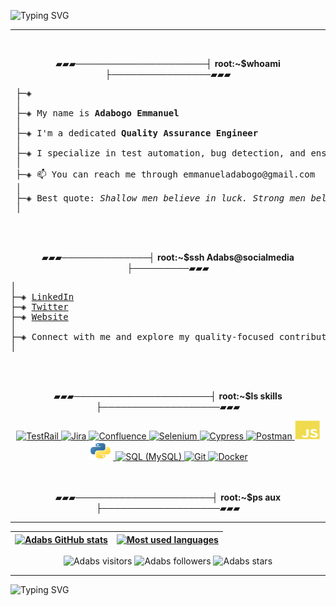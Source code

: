 ![Typing SVG](https://readme-typing-svg.herokuapp.com/?color=404040&size=35&center=true&vCenter=true&width=1000&lines=Hi+there!%F0%9F%91%8B;Welcome+to+my+QA+profile+.+.+.+;Ensuring+quality+in+every+release!%E2%9C%85 )

-----------------

<br>
<p align="center">      ▰▰▰─────────────────────┤ <strong>root:~$whoami</strong> ├────────────────▰▰▰  </p>
<pre>
 ├─◈
 │   
 ├─◈ My name is <strong>Adabogo Emmanuel</strong>
 │   
 ├─◈ I'm a dedicated <strong>Quality Assurance Engineer</strong>
 │
 ├─◈ I specialize in test automation, bug detection, and ensuring robust software quality.
 │
 ├─◈ 📫 You can reach me through emmanueladabogo@gmail.com 
 │   
 ├─◈ Best quote: <em>Shallow men believe in luck. Strong men believe in cause and effect.</em> -Ralph Waldo Emerson
 │
</pre>

<br>
<br>
<p align="center">        ▰▰▰──────────────┤ <strong>root:~$ssh Adabs@socialmedia</strong> ├─────────▰▰▰ </p>
<pre>
│
├─◈ <a href="https://www.linkedin.com/in/adabogo-emmanuel-89a213216/" target="_blank">LinkedIn</a>
├─◈ <a href="https://www.twitter.com/Emeritus_adabs/" target="_blank">Twitter</a>
├─◈ <a href="https://adabogoemmanuel.vercel.app/" target="_blank">Website</a>
│
├─◈ Connect with me and explore my quality-focused contributions! :star2:
│ 
</pre>
<br>
<br>
<p align="center">      ▰▰▰──────────────────────┤ <strong>root:~$ls skills</strong> ├───────────────────▰▰▰  </p>
<div align="center">
  <a href="#" title="TestRail">
    <img src="https://img.shields.io/badge/TestRail-000000?style=for-the-badge&logo=testrail&logoColor=white" alt="TestRail" height="30" width="auto">
  </a>
  <a href="#" title="Jira">
    <img src="https://cdn.jsdelivr.net/gh/devicons/devicon/icons/jira/jira-original.svg" alt="Jira" height="30" width="40">
  </a>
  <a href="#" title="Confluence">
    <img src="https://cdn.jsdelivr.net/gh/devicons/devicon/icons/confluence/confluence-original.svg" alt="Confluence" height="30" width="40">
  </a>
  <a href="#" title="Selenium">
    <img src="https://cdn.jsdelivr.net/gh/devicons/devicon/icons/selenium/selenium-original.svg" alt="Selenium" height="30" width="40">
  </a>
  <a href="#" title="Cypress">
    <img src="https://raw.githubusercontent.com/simple-icons/simple-icons/develop/icons/cypress.svg" alt="Cypress" height="30" width="40">
  </a>
  <a href="#" title="Postman">
    <img src="https://cdn.jsdelivr.net/gh/devicons/devicon/icons/postman/postman-original.svg" alt="Postman" height="30" width="40">
  </a>
  <a href="#" title="JavaScript">
    <img src="https://raw.githubusercontent.com/devicons/devicon/master/icons/javascript/javascript-plain.svg" alt="JavaScript" height="30" width="40">
  </a>
  <a href="#" title="Python">
    <img src="https://raw.githubusercontent.com/devicons/devicon/master/icons/python/python-original.svg" alt="Python" height="30" width="40">
  </a>
  <a href="#" title="SQL">
    <img src="https://cdn.jsdelivr.net/gh/devicons/devicon/icons/mysql/mysql-original.svg" alt="SQL (MySQL)" height="30" width="40"> 
  </a>
  <a href="#" title="Git">
    <img src="https://cdn.jsdelivr.net/gh/devicons/devicon/icons/git/git-original.svg" alt="Git" height="30" width="40">
  </a>
  <a href="#" title="Docker">
    <img src="https://cdn.jsdelivr.net/gh/devicons/devicon/icons/docker/docker-original.svg" alt="Docker" height="30" width="40">
  </a>
</div>

<br>
<br>
<p align="center">      ▰▰▰──────────────────────┤ <strong>root:~$ps aux</strong> ├───────────────────▰▰▰  </p>

---------------

| [![Adabs GitHub stats](https://github-readme-stats.vercel.app/api?username=adabs-hub&count_private=true&show_icons=true&hide=issues&hide_border=true&theme=jolly)](https://github.com/adabs-hub?tab=repositories) | [![Most used languages](https://github-readme-stats.vercel.app/api/top-langs/?username=adabs-hub&layout=compact&hide_border=true&theme=jolly)](https://github.com/adabs-hub?tab=repositories) |
|:-:|:-:|

<p align="center">
	<img alt="Adabs visitors" src="https://komarev.com/ghpvc/?username=adabs-hub&color=8c36db&style=flat&label=visitors" />
	<img alt="Adabs followers" src="https://img.shields.io/github/followers/adabs-hub?color=blueviolet" />
	<img alt="Adabs stars" src="https://img.shields.io/github/stars/adabs-hub?color=blueviolet" />
</p>


----------------------


![Typing SVG](https://readme-typing-svg.herokuapp.com/?color=5040fb&size=35&center=true&vCenter=true&width=1000&lines=Committed+to+excellence+%E2%AD%90%EF%B8%8F;Let's+build+quality+together!%F0%9F%99%8C )
